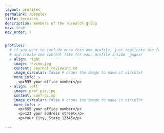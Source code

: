 ```yaml
---
layout: profiles
permalink: /people/
title: Services
description: members of the research group
nav: true
nav_order: 7


profiles:
  # if you want to include more than one profile, just replicate the following block
  # and create one content file for each profile inside _pages/
  - align: right
    image: review.jpg
    content: Journal_reviewing.md
    image_circular: false # crops the image to make it circular
    more_info: >
      <p>555 your office number</p>
  - align: left
    image: prof_pic.jpg
    content: conf-pc.md
    image_circular: false # crops the image to make it circular
    more_info: >
      <p>555 your office number</p>
      <p>123 your address street</p>
      <p>Your City, State 12345</p>
      
---
```

